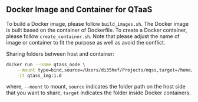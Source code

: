 ## Docker Image and Container for QTaaS

To build a Docker image, please follow `build_images.sh`. The Docker image is built based on the container of Dockerfile.
To create a Docker container, please follow `create_container.sh`. Note that please adjust the name of image or container to fit the purpose as well as avoid the conflict.

Sharing folders between host and container:
```Bash
docker run --name qtass_node \
    --mount type=bind,source=/Users/di35hef/Projects/mqss,target=/home/admin/shared \
    -it qtass_img:1.0
```

where, `--mount` to mount, `source` indicates the folder path on the host side that you want to share, `target` indicates the folder inside Docker containers.